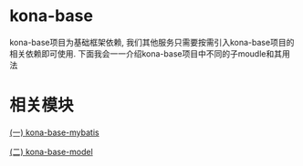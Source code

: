 # kona-base
kona-base项目为基础框架依赖, 我们其他服务只需要按需引入kona-base项目的相关依赖即可使用. 下面我会一一介绍kona-base项目中不同的子moudle和其用法

# 相关模块
[(一) kona-base-mybatis](https://github.com/engjose/springboot-sample/wiki/Spring-Boot(03)-SpringBoot%E7%94%9F%E4%BA%A7%E7%BA%A7%E6%97%A5%E5%BF%97%E6%A1%86%E6%9E%B6%E9%85%8D%E7%BD%AE)

[(二) kona-base-model](https://github.com/engjose/springboot-sample/wiki/Spring-Boot(03)-SpringBoot%E7%94%9F%E4%BA%A7%E7%BA%A7%E6%97%A5%E5%BF%97%E6%A1%86%E6%9E%B6%E9%85%8D%E7%BD%AE)



